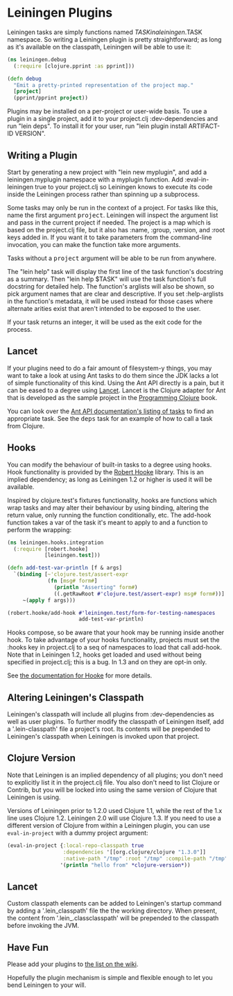# Leiningen Plugins

Leiningen tasks are simply functions named $TASK in a leiningen.$TASK
namespace. So writing a Leiningen plugin is pretty straightforward; as
long as it's available on the classpath, Leiningen will be able to use
it:

```clj
(ns leiningen.debug
  (:require [clojure.pprint :as pprint]))

(defn debug
  "Emit a pretty-printed representation of the project map."
  [project]
  (pprint/pprint project))
```

Plugins may be installed on a per-project or user-wide basis. To use a
plugin in a single project, add it to your project.clj
:dev-dependencies and run "lein deps". To install it for your user,
run "lein plugin install ARTIFACT-ID VERSION".

## Writing a Plugin

Start by generating a new project with "lein new myplugin", and add a
leiningen.myplugin namespace with a myplugin function. Add
:eval-in-leiningen true to your project.clj so Leiningen knows to
execute its code inside the Leiningen process rather than spinning up
a subprocess.

Some tasks may only be run in the context of a project. For tasks like
this, name the first argument <tt>project</tt>. Leiningen will inspect
the argument list and pass in the current project if needed. The
project is a map which is based on the project.clj file, but it also
has :name, :group, :version, and :root keys added in. If you want it
to take parameters from the command-line invocation, you can make the
function take more arguments.

Tasks without a <tt>project</tt> argument will be able to be run from
anywhere.

The "lein help" task will display the first line of the task
function's docstring as a summary.  Then "lein help $TASK" will use
the task function's full docstring for detailed help. The function's
arglists will also be shown, so pick argument names that are clear and
descriptive. If you set :help-arglists in the function's metadata, it
will be used instead for those cases where alternate arities exist
that aren't intended to be exposed to the user.

If your task returns an integer, it will be used as the exit code for
the process.

## Lancet

If your plugins need to do a fair amount of filesystem-y things, you
may want to take a look at using Ant tasks to do them since the JDK
lacks a lot of simple functionality of this kind. Using the Ant API
directly is a pain, but it can be eased to a degree using
[Lancet](https://github.com/stuarthalloway/lancet). Lancet is the
Clojure adapter for Ant that is developed as the sample project in the
[Programming
Clojure](http://www.pragprog.com/titles/shcloj/programming-clojure)
book.

You can look over the [Ant API documentation's listing of
tasks](http://www.jajakarta.org/ant/ant-1.6.1/docs/en/manual/api/org/apache/tools/ant/taskdefs/package-summary.html)
to find an appropriate task. See the <tt>deps</tt> task for an example
of how to call a task from Clojure.

## Hooks

You can modify the behaviour of built-in tasks to a degree using
hooks. Hook functionality is provided by the [Robert
Hooke](https://github.com/technomancy/robert-hooke) library. This is an
implied dependency; as long as Leiningen 1.2 or higher is used it will
be available.

Inspired by clojure.test's fixtures functionality, hooks are functions
which wrap tasks and may alter their behaviour by using binding,
altering the return value, only running the function conditionally,
etc. The add-hook function takes a var of the task it's meant to apply
to and a function to perform the wrapping:

```clj
(ns leiningen.hooks.integration
  (:require [robert.hooke]
            [leiningen.test]))

(defn add-test-var-println [f & args]
  `(binding [~'clojure.test/assert-expr
             (fn [msg# form#]
               (println "Asserting" form#)
               ((.getRawRoot #'clojure.test/assert-expr) msg# form#))]
     ~(apply f args)))

(robert.hooke/add-hook #'leiningen.test/form-for-testing-namespaces
                       add-test-var-println)
```

Hooks compose, so be aware that your hook may be running inside
another hook. To take advantage of your hooks functionality, projects
must set the :hooks key in project.clj to a seq of namespaces to load
that call add-hook. Note that in Leiningen 1.2, hooks get loaded and
used without being specified in project.clj; this is a bug. In 1.3 and
on they are opt-in only.

See [the documentation for
Hooke](https://github.com/technomancy/robert-hooke/blob/master/README.md)
for more details.

## Altering Leiningen's Classpath

Leiningen's classpath will include all plugins from :dev-dependencies
as well as user plugins. To further modify the classpath of Leiningen
itself, add a '.lein-classpath' file a project's root. Its contents
will be prepended to Leiningen's classpath when Leiningen is invoked
upon that project.

## Clojure Version

Note that Leiningen is an implied dependency of all plugins; you don't
need to explicitly list it in the project.clj file. You also don't
need to list Clojure or Contrib, but you will be locked into using the
same version of Clojure that Leiningen is using.

Versions of Leiningen prior to 1.2.0 used Clojure 1.1, while the rest
of the 1.x line uses Clojure 1.2. Leiningen 2.0 will use Clojure 1.3.
If you need to use a different version of Clojure from within a
Leiningen plugin, you can use `eval-in-project` with a dummy project
argument:

```clj
(eval-in-project {:local-repo-classpath true
                  :dependencies '[[org.clojure/clojure "1.3.0"]] 
                  :native-path "/tmp" :root "/tmp" :compile-path "/tmp"}
                 '(println "hello from" *clojure-version*))
```

## Lancet

Custom classpath elements can be added to Leiningen's startup command
by adding a '.lein_classpath' file the the working directory.  When present,
the content from '.lein_.classclasspath' will be prepended to the classpath before
invoking the JVM.

## Have Fun

Please add your plugins to [the list on the
wiki](http://wiki.github.com/technomancy/leiningen/plugins).

Hopefully the plugin mechanism is simple and flexible enough to let
you bend Leiningen to your will.
